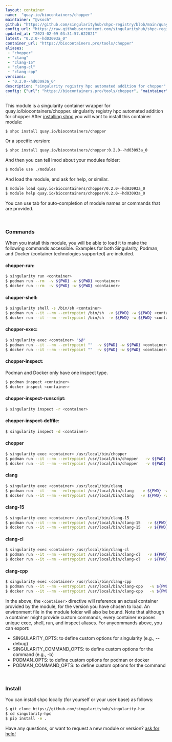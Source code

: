 ```yaml
---
layout: container
name:  "quay.io/biocontainers/chopper"
maintainer: "@vsoch"
github: "https://github.com/singularityhub/shpc-registry/blob/main/quay.io/biocontainers/chopper/container.yaml"
config_url: "https://raw.githubusercontent.com/singularityhub/shpc-registry/main/quay.io/biocontainers/chopper/container.yaml"
updated_at: "2023-02-09 03:31:57.622821"
latest: "0.2.0--hd03093a_0"
container_url: "https://biocontainers.pro/tools/chopper"
aliases:
 - "chopper"
 - "clang"
 - "clang-15"
 - "clang-cl"
 - "clang-cpp"
versions:
 - "0.2.0--hd03093a_0"
description: "singularity registry hpc automated addition for chopper"
config: {"url": "https://biocontainers.pro/tools/chopper", "maintainer": "@vsoch", "description": "singularity registry hpc automated addition for chopper", "latest": {"0.2.0--hd03093a_0": "sha256:e790dd0088097b57ec66516905d5113b1a480181ef8359f5df359960d2d7512d"}, "tags": {"0.2.0--hd03093a_0": "sha256:e790dd0088097b57ec66516905d5113b1a480181ef8359f5df359960d2d7512d"}, "docker": "quay.io/biocontainers/chopper", "aliases": {"chopper": "/usr/local/bin/chopper", "clang": "/usr/local/bin/clang", "clang-15": "/usr/local/bin/clang-15", "clang-cl": "/usr/local/bin/clang-cl", "clang-cpp": "/usr/local/bin/clang-cpp"}}
---
```


This module is a singularity container wrapper for quay.io/biocontainers/chopper.
singularity registry hpc automated addition for chopper
After [installing shpc](#install) you will want to install this container module:


```bash
$ shpc install quay.io/biocontainers/chopper
```

Or a specific version:

```bash
$ shpc install quay.io/biocontainers/chopper:0.2.0--hd03093a_0
```

And then you can tell lmod about your modules folder:

```bash
$ module use ./modules
```

And load the module, and ask for help, or similar.

```bash
$ module load quay.io/biocontainers/chopper/0.2.0--hd03093a_0
$ module help quay.io/biocontainers/chopper/0.2.0--hd03093a_0
```

You can use tab for auto-completion of module names or commands that are provided.

<br>

### Commands

When you install this module, you will be able to load it to make the following commands accessible.
Examples for both Singularity, Podman, and Docker (container technologies supported) are included.

#### chopper-run:

```bash
$ singularity run <container>
$ podman run --rm  -v ${PWD} -w ${PWD} <container>
$ docker run --rm  -v ${PWD} -w ${PWD} <container>
```

#### chopper-shell:

```bash
$ singularity shell -s /bin/sh <container>
$ podman run --it --rm --entrypoint /bin/sh  -v ${PWD} -w ${PWD} <container>
$ docker run --it --rm --entrypoint /bin/sh  -v ${PWD} -w ${PWD} <container>
```

#### chopper-exec:

```bash
$ singularity exec <container> "$@"
$ podman run --it --rm --entrypoint ""  -v ${PWD} -w ${PWD} <container> "$@"
$ docker run --it --rm --entrypoint ""  -v ${PWD} -w ${PWD} <container> "$@"
```

#### chopper-inspect:

Podman and Docker only have one inspect type.

```bash
$ podman inspect <container>
$ docker inspect <container>
```

#### chopper-inspect-runscript:

```bash
$ singularity inspect -r <container>
```

#### chopper-inspect-deffile:

```bash
$ singularity inspect -d <container>
```


#### chopper

```bash
$ singularity exec <container> /usr/local/bin/chopper
$ podman run --it --rm --entrypoint /usr/local/bin/chopper   -v ${PWD} -w ${PWD} <container> -c " $@"
$ docker run --it --rm --entrypoint /usr/local/bin/chopper   -v ${PWD} -w ${PWD} <container> -c " $@"
```


#### clang

```bash
$ singularity exec <container> /usr/local/bin/clang
$ podman run --it --rm --entrypoint /usr/local/bin/clang   -v ${PWD} -w ${PWD} <container> -c " $@"
$ docker run --it --rm --entrypoint /usr/local/bin/clang   -v ${PWD} -w ${PWD} <container> -c " $@"
```


#### clang-15

```bash
$ singularity exec <container> /usr/local/bin/clang-15
$ podman run --it --rm --entrypoint /usr/local/bin/clang-15   -v ${PWD} -w ${PWD} <container> -c " $@"
$ docker run --it --rm --entrypoint /usr/local/bin/clang-15   -v ${PWD} -w ${PWD} <container> -c " $@"
```


#### clang-cl

```bash
$ singularity exec <container> /usr/local/bin/clang-cl
$ podman run --it --rm --entrypoint /usr/local/bin/clang-cl   -v ${PWD} -w ${PWD} <container> -c " $@"
$ docker run --it --rm --entrypoint /usr/local/bin/clang-cl   -v ${PWD} -w ${PWD} <container> -c " $@"
```


#### clang-cpp

```bash
$ singularity exec <container> /usr/local/bin/clang-cpp
$ podman run --it --rm --entrypoint /usr/local/bin/clang-cpp   -v ${PWD} -w ${PWD} <container> -c " $@"
$ docker run --it --rm --entrypoint /usr/local/bin/clang-cpp   -v ${PWD} -w ${PWD} <container> -c " $@"
```



In the above, the `<container>` directive will reference an actual container provided
by the module, for the version you have chosen to load. An environment file in the
module folder will also be bound. Note that although a container
might provide custom commands, every container exposes unique exec, shell, run, and
inspect aliases. For anycommands above, you can export:

 - SINGULARITY_OPTS: to define custom options for singularity (e.g., --debug)
 - SINGULARITY_COMMAND_OPTS: to define custom options for the command (e.g., -b)
 - PODMAN_OPTS: to define custom options for podman or docker
 - PODMAN_COMMAND_OPTS: to define custom options for the command

<br>

### Install

You can install shpc locally (for yourself or your user base) as follows:

```bash
$ git clone https://github.com/singularityhub/singularity-hpc
$ cd singularity-hpc
$ pip install -e .
```

Have any questions, or want to request a new module or version? [ask for help!](https://github.com/singularityhub/singularity-hpc/issues)